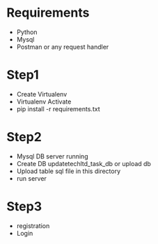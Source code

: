 # Requirements

- Python
- Mysql
- Postman or any request handler

# Step1

- Create Virtualenv
- Virtualenv Activate
- pip install -r requirements.txt

# Step2

- Mysql DB server running
- Create DB updatetechltd_task_db or upload db
- Upload table sql file in this directory
- run server

# Step3

- registration
- Login
